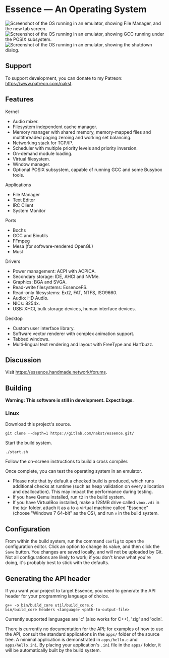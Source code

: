 # **Essence** — An Operating System

![Screenshot of the OS running in an emulator, showing File Manager, and the new tab screen.](https://handmade.network/public/media/image/p-essence-s1.png)
![Screenshot of the OS running in an emulator, showing GCC running under the POSIX subsystem.](https://handmade.network/public/media/image/p-essence-s3.png)
![Screenshot of the OS running in an emulator, showing the shutdown dialog.](https://handmade.network/public/media/image/p-essence-s5.png)

## Support

To support development, you can donate to my Patreon: https://www.patreon.com/nakst.

## Features

Kernel
* Audio mixer.
* Filesystem independent cache manager.
* Memory manager with shared memory, memory-mapped files and multithreaded paging zeroing and working set balancing.
* Networking stack for TCP/IP.
* Scheduler with multiple priority levels and priority inversion.
* On-demand module loading.
* Virtual filesystem.
* Window manager.
* Optional POSIX subsystem, capable of running GCC and some Busybox tools.

Applications
* File Manager
* Text Editor
* IRC Client
* System Monitor

Ports
* Bochs
* GCC and Binutils
* FFmpeg
* Mesa (for software-rendered OpenGL)
* Musl

Drivers
* Power management: ACPI with ACPICA.
* Secondary storage: IDE, AHCI and NVMe.
* Graphics: BGA and SVGA.
* Read-write filesystems: EssenceFS.
* Read-only filesystems: Ext2, FAT, NTFS, ISO9660.
* Audio: HD Audio.
* NICs: 8254x.
* USB: XHCI, bulk storage devices, human interface devices.

Desktop
* Custom user interface library.
* Software vector renderer with complex animation support.
* Tabbed windows.
* Multi-lingual text rendering and layout with FreeType and Harfbuzz.

## Discussion

Visit https://essence.handmade.network/forums.

## Building

**Warning: This software is still in development. Expect bugs.**

### Linux

Download this project's source. 

    git clone --depth=1 https://gitlab.com/nakst/essence.git/

Start the build system.

    ./start.sh

Follow the on-screen instructions to build a cross compiler.

Once complete, you can test the operating system in an emulator. 
* Please note that by default a checked build is produced, which runs additional checks at runtime (such as heap validation on every allocation and deallocation). This may impact the performance during testing.
* If you have Qemu installed, run `t2` in the build system.
* If you have VirtualBox installed, make a 128MB drive called `vbox.vdi` in the `bin` folder, attach it as a to a virtual machine called "Essence" (choose "Windows 7 64-bit" as the OS), and run `v` in the build system.

## Configuration

From within the build system, run the command `config` to open the configuration editor. Click an option to change its value, and then click the `Save` button. You changes are saved locally, and will not be uploaded by Git. Not all configurations are likely to work; if you don't know what you're doing, it's probably best to stick with the defaults.

## Generating the API header

If you want your project to target Essence, you need to generate the API header for your programming language of choice.

    g++ -o bin/build_core util/build_core.c
    bin/build_core headers <language> <path-to-output-file>

Currently supported languages are 'c' (also works for C++), 'zig' and 'odin'.

There is currently no documentation for the API; for examples of how to use the API, consult the standard applications in the `apps/` folder of the source tree. A minimal application is demonstrated in `apps/hello.c` and `apps/hello.ini`. By placing your application's `.ini` file in the `apps/` folder, it will be automatically built by the build system.
